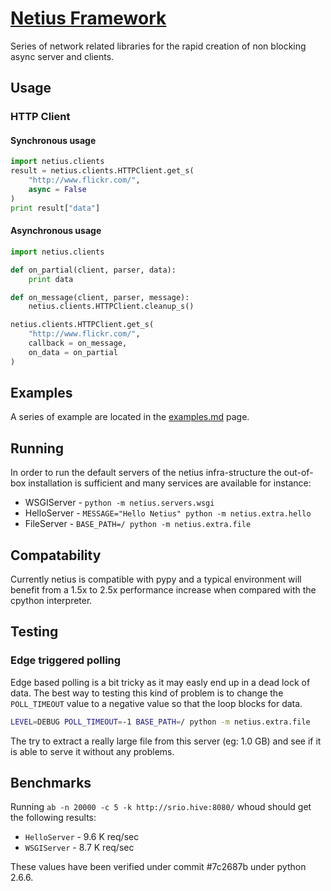 # [Netius Framework](http://netius.com)

Series of network related libraries for the rapid creation of non blocking async server and clients.

## Usage

### HTTP Client

#### Synchronous usage

```python
import netius.clients
result = netius.clients.HTTPClient.get_s(
    "http://www.flickr.com/",
    async = False
)
print result["data"]
```
#### Asynchronous usage

```python
import netius.clients

def on_partial(client, parser, data):
    print data

def on_message(client, parser, message):
    netius.clients.HTTPClient.cleanup_s()

netius.clients.HTTPClient.get_s(
    "http://www.flickr.com/",
    callback = on_message,
    on_data = on_partial
)
```

## Examples

A series of example are located in the [examples.md](examples.md) page.

## Running

In order to run the default servers of the netius infra-structure the out-of-box installation
is sufficient and many services are available for instance:

* WSGIServer - `python -m netius.servers.wsgi`
* HelloServer - `MESSAGE="Hello Netius" python -m netius.extra.hello`
* FileServer - `BASE_PATH=/ python -m netius.extra.file`

## Compatability

Currently netius is compatible with pypy and a typical environment will benefit from a 1.5x to 2.5x
performance increase when compared with the cpython interpreter.

## Testing

### Edge triggered polling

Edge based polling is a bit tricky as it may easly end up in a dead lock of data.
The best way to testing this kind of problem is to change the `POLL_TIMEOUT` value to a negative
value so that the loop blocks for data.

```bash
LEVEL=DEBUG POLL_TIMEOUT=-1 BASE_PATH=/ python -m netius.extra.file
```

The try to extract a really large file from this server (eg: 1.0 GB) and see if it is able to serve it
without any problems.

## Benchmarks

Running `ab -n 20000 -c 5 -k http://srio.hive:8080/` whoud should get the following results:

* `HelloServer` - 9.6 K req/sec
* `WSGIServer` - 8.7 K req/sec

These values have been verified under commit #7c2687b under python 2.6.6.